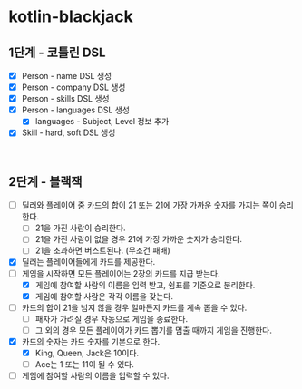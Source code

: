 # kotlin-blackjack

## 1단계 - 코틀린 DSL
- [x] Person - name DSL 생성
- [x] Person - company DSL 생성
- [x] Person - skills DSL 생성
- [x] Person - languages DSL 생성
  - [x] languages - Subject, Level 정보 추가
- [x] Skill - hard, soft DSL 생성

<br>

## 2단계 - 블랙잭
- [ ] 딜러와 플레이어 중 카드의 합이 21 또는 21에 가장 가까운 숫자를 가지는 쪽이 승리한다.
  - [ ] 21을 가진 사람이 승리한다.
  - [ ] 21을 가진 사람이 없을 경우 21에 가장 가까운 숫자가 승리한다.
  - [ ] 21을 초과하면 버스트된다. (무조건 패배)
- [x] 딜러는 플레이어들에게 카드를 제공한다.
- [ ] 게임을 시작하면 모든 플레이어는 2장의 카드를 지급 받는다.
  - [x] 게임에 참여할 사람의 이름을 입력 받고, 쉼표를 기준으로 분리한다.
  - [x] 게임에 참여할 사람은 각각 이름을 갖는다.
- [ ] 카드의 합이 21을 넘지 않을 경우 얼마든지 카드를 계속 뽑을 수 있다.
  - [ ] 패자가 가려질 경우 자동으로 게임을 종료한다.
  - [ ] 그 외의 경우 모든 플레이어가 카드 뽑기를 멈출 때까지 게임을 진행한다.
- [x] 카드의 숫자는 카드 숫자를 기본으로 한다.
  - [x] King, Queen, Jack은 10이다.
  - [ ] Ace는 1 또는 11이 될 수 있다.
- [ ] 게임에 참여할 사람의 이름을 입력할 수 있다.
